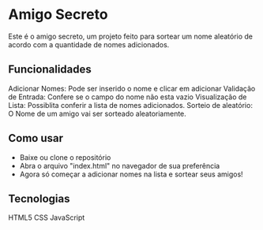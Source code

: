 # Amigo Secreto
Este é o amigo secreto, um projeto feito para sortear um nome aleatório de acordo com a quantidade de nomes adicionados.

## Funcionalidades
Adicionar Nomes: Pode ser inserido o nome e clicar em adicionar
Validação de Entrada: Confere se o campo do nome não esta vazio
Visualização de Lista: Possiblita conferir a lista de nomes adicionados.
Sorteio de aleatório: O Nome de um amigo vai ser sorteado aleatoriamente.

## Como usar
- Baixe ou clone o repositório
- Abra o arquivo "index.html" no navegador de sua preferência
- Agora só começar a adicionar nomes na lista e sortear seus amigos!

## Tecnologias
HTML5
CSS
JavaScript
